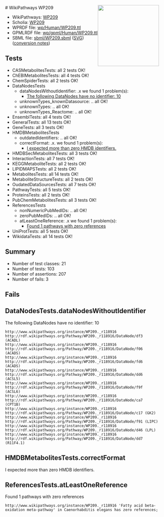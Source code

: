 <img style="float: right; width: 200px" src="../logo.png" />
# WikiPathways WP209

* WikiPathways: [WP209](https://identifiers.org/wikipathways:WP209)
* Scholia: [WP209](https://scholia.toolforge.org/wikipathways/WP209)
* WPRDF file: [wp/Human/WP209.ttl](../wp/Human/WP209.ttl)
* GPMLRDF file: [wp/gpml/Human/WP209.ttl](../wp/gpml/Human/WP209.ttl)
* SBML file: [sbml/WP209.sbml](../sbml/WP209.sbml) ([SVG](../sbml/WP209.svg)) ([conversion notes](../sbml/WP209.txt))

## Tests
* CASMetabolitesTests: all 2 tests OK!
* ChEBIMetabolitesTests: all 4 tests OK!
* ChemSpiderTests: all 2 tests OK!
* DataNodesTests
    * dataNodesWithoutIdentifier: .x we found 1 problem(s):
        * [The following DataNodes have no identifier: 10](#8792c490)
    * unknownTypes_knownDatasource: .. all OK!
    * unknownTypes: .. all OK!
    * unknownTypes_Reactome: .. all OK!
* EnsemblTests: all 4 tests OK!
* GeneralTests: all 13 tests OK!
* GeneTests: all 3 tests OK!
* HMDBMetabolitesTests
    * outdatedIdentifiers: .. all OK!
    * correctFormat: .x. we found 1 problem(s):
        * [I expected more than zero HMDB identifiers.](#ad154c1e)
* HMDBSecMetabolitesTests: all 3 tests OK!
* InteractionTests: all 7 tests OK!
* KEGGMetaboliteTests: all 2 tests OK!
* LIPIDMAPSTests: all 2 tests OK!
* MetabolitesTests: all 14 tests OK!
* MetaboliteStructureTests: all 2 tests OK!
* OudatedDataSourcesTests: all 7 tests OK!
* PathwayTests: all 5 tests OK!
* ProteinsTests: all 2 tests OK!
* PubChemMetabolitesTests: all 3 tests OK!
* ReferencesTests
    * nonNumericPubMedIDs: .. all OK!
    * zeroPubMedIDs: .. all OK!
    * atLeastOneReference: .x we found 1 problem(s):
        * [Found 1 pathways with zero references](#35eb778e)
* UniProtTests: all 5 tests OK!
* WikidataTests: all 14 tests OK!


## Summary

* Number of test classes: 21
* Number of tests: 103
* Number of assertions: 207
* Number of fails: 3

## Fails

<a name="8792c490" />

## DataNodesTests.dataNodesWithoutIdentifier

The following DataNodes have no identifier: 10
```
http://www.wikipathways.org/instance/WP209._r118916 http://rdf.wikipathways.org/Pathway/WP209._r118916/DataNode/df3 (ACADL)
http://www.wikipathways.org/instance/WP209._r118916 http://rdf.wikipathways.org/Pathway/WP209._r118916/DataNode/f06 (ACADS)
http://www.wikipathways.org/instance/WP209._r118916 http://rdf.wikipathways.org/Pathway/WP209._r118916/DataNode/fd6 (ACADS)
http://www.wikipathways.org/instance/WP209._r118916 http://rdf.wikipathways.org/Pathway/WP209._r118916/DataNode/dd6 (ACSL5)
http://www.wikipathways.org/instance/WP209._r118916 http://rdf.wikipathways.org/Pathway/WP209._r118916/DataNode/f9f (ACSL6)
http://www.wikipathways.org/instance/WP209._r118916 http://rdf.wikipathways.org/Pathway/WP209._r118916/DataNode/ca7 (CPT1B)
http://www.wikipathways.org/instance/WP209._r118916 http://rdf.wikipathways.org/Pathway/WP209._r118916/DataNode/c17 (GK2)
http://www.wikipathways.org/instance/WP209._r118916 http://rdf.wikipathways.org/Pathway/WP209._r118916/DataNode/f91 (LIPC)
http://www.wikipathways.org/instance/WP209._r118916 http://rdf.wikipathways.org/Pathway/WP209._r118916/DataNode/d46 (LPL)
http://www.wikipathways.org/instance/WP209._r118916 http://rdf.wikipathways.org/Pathway/WP209._r118916/DataNode/dd7 (R11F4.1)
```

<a name="ad154c1e" />

## HMDBMetabolitesTests.correctFormat

I expected more than zero HMDB identifiers.
<a name="35eb778e" />

## ReferencesTests.atLeastOneReference

Found 1 pathways with zero references
```
http://www.wikipathways.org/instance/WP209._r118916 'Fatty acid beta-oxidation meta-pathway' in Caenorhabditis elegans has zero references; 
```

